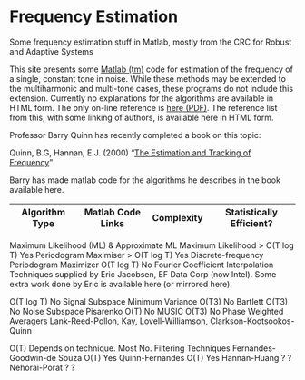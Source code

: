 # Frequency Estimation

Some frequency estimation stuff in Matlab, mostly from the CRC for Robust and Adaptive Systems

This site presents some [Matlab (tm)](http://www.google.com/url?q=http%3A%2F%2Fwww.mathworks.com%2F&sa=D&sntz=1&usg=AFQjCNEN8sEnpi2M6VohHRH2Q4pK9OZEUA) code for estimation of the frequency of a single, constant tone in noise. While these methods may be extended to the multiharmonic and multi-tone cases, these programs do not include this extension.
Currently no explanations for the algorithms are available in HTML form. The only on-line reference is [here (PDF)](http://www.google.com/url?q=http%3A%2F%2Fespace.library.uq.edu.au%2Fview%2FUQ%3A10626&sa=D&sntz=1&usg=AFQjCNFGDc6N8gt32C3HAVY8n7mUlY8BCg). The reference list from this, with some linking of authors, is available here in HTML form.

Professor Barry Quinn has recently completed a book on this topic:

Quinn, B.G, Hannan, E.J. (2000) “[The Estimation and Tracking of Frequency](http://www.google.com/url?q=http%3A%2F%2Fwww.cambridge.org%2Fuk%2Fcatalogue%2Fcatalogue.asp%3Fisbn%3D0521804469&sa=D&sntz=1&usg=AFQjCNFIMBThtqEYttxzyJD3-31pxIoZ6Q)”

Barry has made matlab code for the algorithms he describes in the book available here.

| Algorithm Type | Matlab Code Links | Complexity | Statistically Efficient? |
| -------------- | ----------------- | ---------- | ------------------------ |

Maximum Likelihood (ML) & Approximate ML Maximum Likelihood > O(T log T) Yes
Periodogram Maximiser > O(T log T) Yes
Discrete-frequency Periodogram Maximizer O(T log T) No
Fourier Coefficient Interpolation Techniques supplied by Eric Jacobsen, EF Data Corp (now Intel).
Some extra work done by Eric is available here (or mirrored here).

O(T log T) No
Signal Subspace Minimum Variance O(T3) No
Bartlett O(T3) No
Noise Subspace Pisarenko O(T) No
MUSIC O(T3) No
Phase Weighted Averagers
Lank-Reed-Pollon, Kay, Lovell-Williamson, Clarkson-Kootsookos-Quinn

O(T) Depends on technique. Most No.
Filtering Techniques Fernandes-Goodwin-de Souza O(T) Yes
Quinn-Fernandes O(T) Yes
Hannan-Huang ? ?
Nehorai-Porat ? ?
